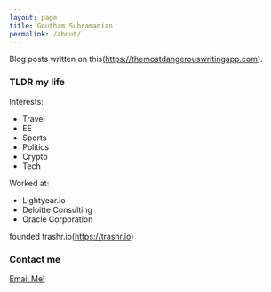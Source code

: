 ```yaml
---
layout: page
title: Goutham Subramanian
permalink: /about/
---
```


Blog posts written on this(https://themostdangerouswritingapp.com). 

### TLDR my life

Interests:
* Travel
* EE
* Sports
* Politics
* Crypto
* Tech

Worked at:
* Lightyear.io
* Deloitte Consulting
* Oracle Corporation

founded trashr.io(https://trashr.io)

### Contact me

[Email Me!](mailto:gsubram5@ncsu.edu)
